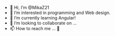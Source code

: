 - 👋 Hi, I’m @MikaZ21
- 👀 I’m interested in programming and Web design.
- 🌱 I’m currently learning Angular!
- 💞️ I’m looking to collaborate on ...
- 📫 How to reach me ... 📧

<!---
MikaZ21/MikaZ21 is a ✨ special ✨ repository because its `README.md` (this file) appears on your GitHub profile.
You can click the Preview link to take a look at your changes.
--->
